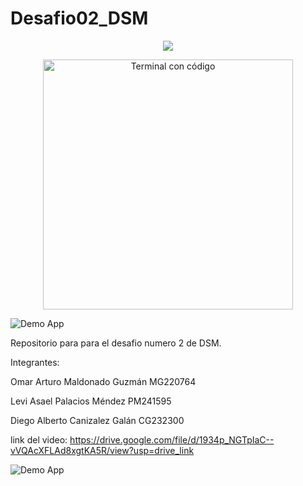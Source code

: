 # Desafio02_DSM
<p align="center">
 <img src="https://capsule-render.vercel.app/api?type=waving&color=0:aa00ff,100:00ccff&height=200&section=header&text=DESAFÍO%20%232&fontSize=40&fontColor=ffffff">
</p>

<p align="center">
  <img src="https://media.giphy.com/media/WFZvB7VIXBgiz3oDXE/giphy.gif" alt="Terminal con código" width="400"/>
</p>




![Demo App](https://user-images.githubusercontent.com/73097560/115834477-dbab4500-a447-11eb-908a-139a6edaec5c.gif)


Repositorio para para el desafio numero 2 de DSM.

Integrantes: 

Omar Arturo Maldonado Guzmán MG220764


Levi Asael Palacios Méndez PM241595


Diego Alberto Canizalez Galán CG232300

link del video: https://drive.google.com/file/d/1934p_NGTpIaC--vVQAcXFLAd8xgtKA5R/view?usp=drive_link


![Demo App](https://user-images.githubusercontent.com/73097560/115834477-dbab4500-a447-11eb-908a-139a6edaec5c.gif)

